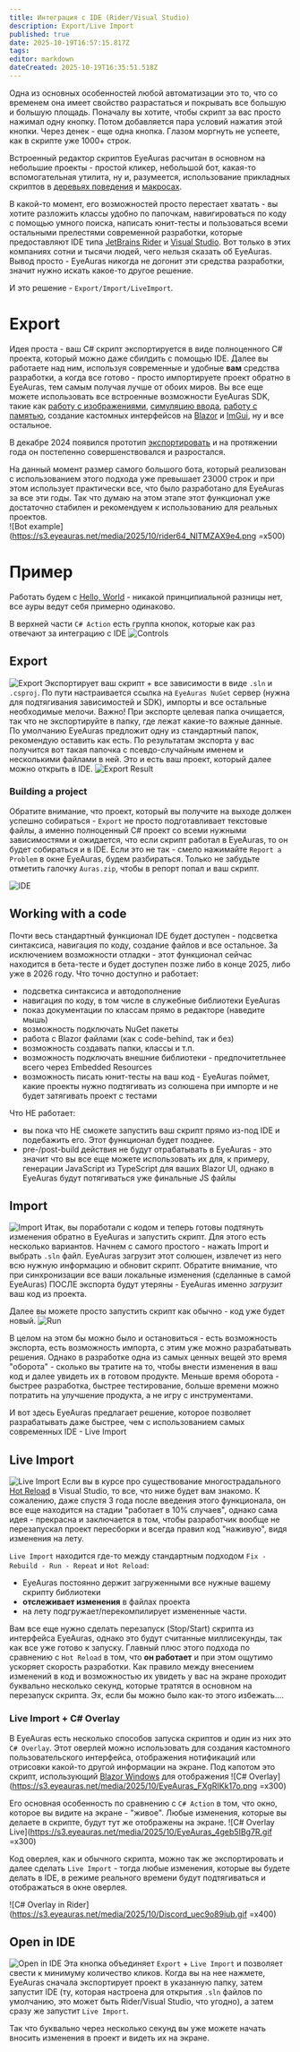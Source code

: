 ```yaml
---
title: Интеграция с IDE (Rider/Visual Studio)
description: Export/Live Import
published: true
date: 2025-10-19T16:57:15.817Z
tags: 
editor: markdown
dateCreated: 2025-10-19T16:35:51.518Z
---
```


Одна из основных особенностей любой автоматизации это то, что со временем она имеет свойство разрастаться и покрывать все большую и большую площадь.
Поначалу вы хотите, чтобы скрипт за вас просто нажимал одну кнопку. Потом добавляется пара условий нажатия этой кнопки. Через денек - еще одна кнопка. Глазом моргнуть не успеете, как в скрипте уже 1000+ строк.

Встроенный редактор скриптов EyeAuras расчитан в основном на небольшие проекты - простой кликер, небольшой бот, какая-то вспомогательная утилита, ну и, разумеется, использование прикладных скриптов в [деревьях поведения](/behavior-trees/scripting) и [макросах](/macros/getting-started). 

В какой-то момент, его возможностей просто перестает хватать - вы хотите разложить классы удобно по папочкам, навигироваться по коду с помощью умного поиска, написать юнит-тесты и пользоваться всеми остальными прелестями современной разработки, которые предоставляют IDE типа [JetBrains Rider](https://www.jetbrains.com/rider/) и [Visual Studio](https://visualstudio.microsoft.com/). 
Вот только в этих компаниях сотни и тысячи людей, чего нельзя сказать об EyeAuras. Вывод просто - EyeAuras никогда не догонит эти средства разработки, значит нужно искать какое-то другое решение.

И это решение - `Export/Import/LiveImport`.

# Export 
Идея проста - ваш C# скрипт экспортируется в виде полноценного C# проекта, который можно даже сбилдить с помощью IDE. Далее вы работаете над ним, используя современные и удобные **вам** средства разработки, а когда все готово - просто импортируете проект обратно в EyeAuras, тем самым получая лучше от обоих миров. Вы все еще можете использовать все встроенные возможности EyeAuras SDK, такие как [работу с изображениями](https://wiki.eyeauras.net/en/scripting/examples/basic/image-search), [симуляцию ввода](https://wiki.eyeauras.net/en/scripting/examples/basic/send-text), [работу с памятью](https://wiki.eyeauras.net/en/scripting/api/memory), создание кастомных интерфейсов на [Blazor](https://wiki.eyeauras.net/en/scripting/blazor-windows/getting-started) и [ImGui](https://wiki.eyeauras.net/en/scripting/imgui/getting-started), ну и все остальное. 

В декабре 2024 появился прототип [экспортировать](https://wiki.eyeauras.net/en/changelogs/7930) и на протяжении года он постепенно совершенствовался и разростался. 

На данный момент размер самого большого бота, который реализован с использованием этого подхода уже превышает 23000 строк и при этом использует практически все, что было разработано для EyeAuras за все эти годы. Так что думаю на этом этапе этот функционал уже достаточно стабилен и рекомендуем к использованию для реальных проектов.  
![Bot example](https://s3.eyeauras.net/media/2025/10/rider64_NlTMZAX9e4.png =x500)

# Пример
Работать будем с [Hello, World](https://wiki.eyeauras.net/en/scripting/examples/basic/hello-world) - никакой принципиальной разницы нет, все ауры ведут себя примерно одинаково. 

В верхней части `C# Action` есть группа кнопок, которые как раз отвечают за интеграцию с IDE
![Controls](https://s3.eyeauras.net/media/2025/10/EyeAuras_gzfCRUFI9X.png)

## Export
![Export](https://s3.eyeauras.net/media/2025/10/EyeAuras_JSVt6axMGz.png)
Экспортирует ваш скрипт + все зависимости в виде `.sln` и `.csproj`. По пути настраивается ссылка на `EyeAuras NuGet` сервер (нужна для подтягивания зависимостей и SDK), импорты и все остальные необходимые мелочи.
Важно! При экспорте целевая папка очищается, так что не экспортируйте в папку, где лежат какие-то важные данные. По умолчанию EyeAuras предложит одну из стандартный папок, рекомендую оставить как есть. 
По результатам экспорта у вас получится вот такая папочка с псевдо-случайным именем и несколькими файлами в ней. Это и есть ваш проект, который далее можно открыть в IDE.
![Export Result](https://s3.eyeauras.net/media/2025/10/explorer_BOZVwOvceo.png)

### Building a project
Обратите внимание, что проект, который вы получите на выходе должен успешно собираться - `Export` не просто подготавливает текстовые файлы, а именно полноценный C# проект со всеми нужными зависимостями и ожидается, что если скрипт работал в EyeAuras, то он будет собираться и в IDE. Если это не так - смело нажимайте `Report a Problem` в окне EyeAuras, будем разбираться. Только не забудьте отметить галочку `Auras.zip`, чтобы в репорт попал и ваш скрипт.

![IDE](https://s3.eyeauras.net/media/2025/10/rider64_oeP2xd0Itf.png)

## Working with a code
Почти весь стандартный функционал IDE будет доступен - подсветка синтаксиса, навигация по коду, создание файлов и все остальное. За исключением возможности отладки - этот функционал сейчас находится в бета-тесте и будет доступен позже либо в конце 2025, либо уже в 2026 году. 
Что точно доступно и работает:
- подсветка синтаксиса и автодополнение
- навигация по коду, в том числе в служебные библиотеки EyeAuras
- показ документации по классам прямо в редакторе (наведите мышь)
- возможность подключать NuGet пакеты
- работа с Blazor файлами (как с code-behind, так и без)
- возможность создавать папки, классы и т.п.
- возможность подключать внешние библиотеки - предпочитетльнее всего через Embedded Resources
- возможность писать юнит-тесты на ваш код - EyeAuras поймет, какие проекты нужно подтягивать из солюшена при импорте и не будет затягивать проект с тестами

Что НЕ работает:
- вы пока что НЕ сможете запустить ваш скрипт прямо из-под IDE и подебажить его. Этот функционал будет позднее.
- pre-/post-build действия не будут отрабатывать в EyeAuras - это значит что вы все еще можете использовать их для, к примеру, генерации JavaScript из TypeScript для ваших Blazor UI, однако в EyeAuras будут потягиваться уже финальные JS файлы

## Import
![Import](https://s3.eyeauras.net/media/2025/10/EyeAuras_mu4Q1nJJ7V.png)
Итак, вы поработали с кодом и теперь готовы подтянуть изменения обратно в EyeAuras и запустить скрипт.
Для этого есть несколько вариантов. Начнем с самого простого - нажать Import и выбрать `.sln` файл. 
EyeAuras загрузит этот солюшен, извлечет из него всю нужную информацию и обновит скрипт. Обратите внимание, что при синхронизации все ваши локальные изменения (сделанные в самой EyeAuras) ПОСЛЕ экспорта будут утеряны - EyeAuras именно _загрузит_ ваш код из проекта.

Далее вы можете просто запустить скрипт как обычно - код уже будет новый.
![Run](https://s3.eyeauras.net/media/2025/10/EyeAuras_eO23JLfMTK.png)

В целом на этом бы можно было и остановиться - есть возможность экспорта, есть возможность импорта, с этим уже можно разрабатывать решения. Однако в разработке одна из самых ценных вещей это время "оборота" - сколько вы тратите на то, чтобы внести изменения в ваш код и далее увидеть их в готовом продукте. Меньше время оборота - быстрее разработка, быстрее тестирование, больше времени можно потратить на улучшение продукта, а не игру с инструментами. 

И вот здесь EyeAuras предлагает решение, которое позволяет разрабатывать даже быстрее, чем с использованием самых современных IDE - Live Import

## Live Import
![Live Import](https://s3.eyeauras.net/media/2025/10/EyeAuras_JLTElJy5Ey.png)
Если вы в курсе про существование многострадального [Hot Reload](https://learn.microsoft.com/en-us/visualstudio/debugger/hot-reload?view=vs-2022&pivots=programming-language-dotnet) в Visual Studio, то все, что ниже будет вам знакомо. К сожалению, даже спустя 3 года после введения этого функционала, он все еще находится на стадии "работает в 10% случаев", однако сама идея - прекрасна и заключается в том, чтобы разработчик вообще не перезапускал проект пересборки и всегда правил код "наживую", видя изменения на лету.

`Live Import` находится где-то между стандартным подходом `Fix - Rebuild - Run - Repeat` и `Hot Reload`:
- EyeAuras постоянно держит загруженными все нужные вашему скрипту библиотеки
- **отслеживает изменения** в файлах проекта 
- на лету подгружает/перекомпилирует измененные части. 

Вам все еще нужно сделать перезапуск (Stop/Start) скрипта из интерфейса EyeAuras, однако это будут считанные миллисекунды, так как все уже готово к запуску. Главный плюс этого подхода по сравнению с `Hot Reload` в том, что **он работает** и при этом ощутимо ускоряет скорость разработки. Как правило между внесением изменений в код и возможностью их увидеть у вас на экране проходит буквально несколько секунд, которые тратятся в основном на перезапуск скрипта. Эх, если бы можно было как-то этого избежать....

### Live Import + C# Overlay
В EyeAuras есть несколько способов запуска скриптов и один из них это `C# Overlay`. Этот оверлей можно использовать для создания кастомного пользовательского интерфейса, отображения нотификаций или отрисовки какой-то другой информации на экране. Под капотом это скрипт, использующий [Blazor Windows](/scripting/blazor-windows/getting-started) для отображения
![C# Overlay](https://s3.eyeauras.net/media/2025/10/EyeAuras_FXgRIKk17o.png =x300)

Его основная особенность по сравнению с `C# Action` в том, что окно, которое вы видите на экране - "живое". Любые изменения, которые вы делаете в скрипте, будут тут же отображены на экране.
![C# Overlay Live](https://s3.eyeauras.net/media/2025/10/EyeAuras_4geb5IBg7R.gif =x300)

Код оверлея, как и обычного скрипта, можно так же экспортировать и далее сделать `Live Import` - тогда любые изменения, которые вы будете делать в IDE, в режиме реального времени будут подтягиваться и отображаться в окне оверлея. 

![C# Overlay in Rider](https://s3.eyeauras.net/media/2025/10/Discord_uec9o89iub.gif =x400)

## Open in IDE
![Open in IDE](https://s3.eyeauras.net/media/2025/10/EyeAuras_C1aJ9hBHCB.png)
Эта кнопка объединяет `Export` + `Live Import` и позволяет свести к минимуму количество кликов. Когда вы на нее нажмете, EyeAuras сначала экспортирует проект в указанную папку, затем запустит IDE (ту, которая настроена для открытия `.sln` файлов по умолчанию, это может быть Rider/Visual Studio, что угодно), а затем сразу же запустит `Live Import`. 

Так что буквально через несколько секунд вы уже можете начать вносить изменения в проект и видеть их на экране.




